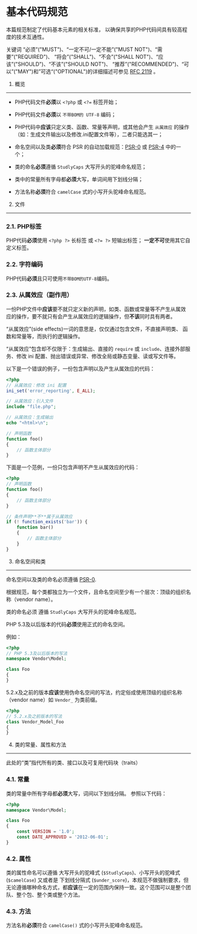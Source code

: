 基本代码规范
=====================

本篇规范制定了代码基本元素的相关标准，
以确保共享的PHP代码间具有较高程度的技术互通性。

关键词 “必须”("MUST")、“一定不可/一定不能”("MUST NOT")、“需要”("REQUIRED")、
“将会”("SHALL")、“不会”("SHALL NOT")、“应该”("SHOULD")、“不该”("SHOULD NOT")、
“推荐”("RECOMMENDED")、“可以”("MAY")和”可选“("OPTIONAL")的详细描述可参见 [RFC 2119][] 。

[RFC 2119]: http://www.ietf.org/rfc/rfc2119.txt
[PSR-0]: https://github.com/PizzaLiu/PHP-FIG/blob/master/PSR-0-cn.md
[PSR-4]: https://github.com/php-fig/fig-standards/blob/master/accepted/PSR-4-autoloader.md


1. 概览
-----------

- PHP代码文件**必须**以 `<?php` 或 `<?=` 标签开始；

- PHP代码文件**必须**以 `不带BOM的 UTF-8` 编码；

- PHP代码中**应该**只定义类、函数、常量等声明，或其他会产生 `从属效应` 的操作（如：生成文件输出以及修改.ini配置文件等），二者只能选其一；

- 命名空间以及类**必须**符合 PSR 的自动加载规范：[PSR-0][] 或 [PSR-4][] 中的一个；

- 类的命名**必须**遵循 `StudlyCaps` 大写开头的驼峰命名规范；

- 类中的常量所有字母都**必须**大写，单词间用下划线分隔；

- 方法名称**必须**符合 `camelCase` 式的小写开头驼峰命名规范。


2. 文件
--------

### 2.1. PHP标签

PHP代码**必须**使用 `<?php ?>` 长标签 或 `<?= ?>` 短输出标签；
**一定不可**使用其它自定义标签。

### 2.2. 字符编码

PHP代码**必须**且只可使用`不带BOM的UTF-8`编码。

### 2.3. 从属效应（副作用）

一份PHP文件中**应该**要不就只定义新的声明，如类、函数或常量等不产生从属效应的操作，要不就只有会产生从属效应的逻辑操作，但**不该**同时具有两者。

“从属效应”(side effects)一词的意思是，仅仅通过包含文件，不直接声明类、
函数和常量等，而执行的逻辑操作。

“从属效应”包含却不仅限于：生成输出、直接的 `require` 或 `include`、连接外部服务、修改 ini 配置、抛出错误或异常、修改全局或静态变量、读或写文件等。

以下是一个错误的例子，一份包含声明以及产生从属效应的代码：

```php
<?php
// 从属效应：修改 ini 配置
ini_set('error_reporting', E_ALL);

// 从属效应：引入文件
include "file.php";

// 从属效应：生成输出
echo "<html>\n";

// 声明函数
function foo()
{
    // 函数主体部分
}
```

下面是一个范例，一份只包含声明不产生从属效应的代码：

```php
<?php
// 声明函数
function foo()
{
    // 函数主体部分
}

// 条件声明**不**属于从属效应
if (! function_exists('bar')) {
    function bar()
    {
        // 函数主体部分
    }
}
```


3. 命名空间和类
----------------------------

命名空间以及类的命名必须遵循 [PSR-0][].

根据规范，每个类都独立为一个文件，且命名空间至少有一个层次：顶级的组织名称（vendor name）。

类的命名必须 遵循 `StudlyCaps` 大写开头的驼峰命名规范。

PHP 5.3及以后版本的代码**必须**使用正式的命名空间。

例如：

```php
<?php
// PHP 5.3及以后版本的写法
namespace Vendor\Model;

class Foo
{
}
```

5.2.x及之前的版本**应该**使用伪命名空间的写法，约定俗成使用顶级的组织名称（vendor name）如 `Vendor_` 为类前缀。

```php
<?php
// 5.2.x及之前版本的写法
class Vendor_Model_Foo
{
}
```

4. 类的常量、属性和方法
-------------------------------------------

此处的“类”指代所有的类、接口以及可复用代码块（traits）

### 4.1. 常量

类的常量中所有字母都**必须**大写，词间以下划线分隔。
参照以下代码：

```php
<?php
namespace Vendor\Model;

class Foo
{
    const VERSION = '1.0';
    const DATE_APPROVED = '2012-06-01';
}
```

### 4.2. 属性

类的属性命名可以遵循 大写开头的驼峰式 (`$StudlyCaps`)、小写开头的驼峰式 (`$camelCase`) 又或者是 下划线分隔式 (`$under_score`)，本规范不做强制要求，但无论遵循哪种命名方式，都**应该**在一定的范围内保持一致。这个范围可以是整个团队、整个包、整个类或整个方法。

### 4.3. 方法

方法名称**必须**符合 `camelCase()` 式的小写开头驼峰命名规范。
